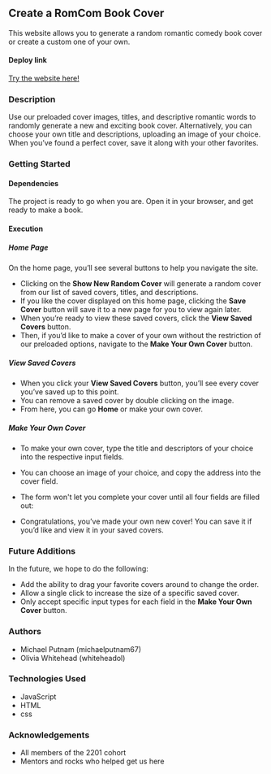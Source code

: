 
## Create a RomCom Book Cover
This website allows you to generate a random romantic comedy book cover or create a custom one of your own.

#### Deploy link
[Try the website here!](https://michaelputnam67.github.io/romcom/)

### Description
Use our preloaded cover images, titles, and descriptive romantic words to randomly generate a new and exciting book cover. Alternatively, you can choose your own title and descriptions, uploading an image of your choice. When you’ve found a perfect cover, save it along with your other favorites.

### Getting Started

#### Dependencies
The project is ready to go when you are. Open it in your browser, and get ready to make a book.

#### Execution
##### Home Page
On the home page, you’ll see several buttons to help you navigate the site.
- Clicking on the **Show New Random Cover** will generate a random cover from our list of saved covers, titles, and descriptions.
- If you like the cover displayed on this home page, clicking the **Save Cover** button will save it to a new page for you to view again later.
- When you’re ready to view these saved covers, click the **View Saved Covers** button.
- Then, if you’d like to make a cover of your own without the restriction of our preloaded options, navigate to the **Make Your Own Cover** button.
##### View Saved Covers
- When you click your **View Saved Covers** button, you’ll see every cover you’ve saved up to this point.
- You can remove a saved cover by double clicking on the image.
- From here, you can go **Home** or make your own cover.
##### Make Your Own Cover
- To make your own cover, type the title and descriptors of your choice into the respective input fields.
- You can choose an image of your choice, and copy the address into the cover field.
- The form won't let you complete your cover until all four fields are filled out:

- Congratulations, you’ve made your own new cover! You can save it if you’d like and view it in your saved covers.

### Future Additions
In the future, we hope to do the following:
- Add the ability to drag your favorite covers around to change the order.
- Allow a single click to increase the size of a specific saved cover.
- Only accept specific input types for each field in the **Make Your Own Cover** button.

### Authors
- Michael Putnam (michaelputnam67)
- Olivia Whitehead (whiteheadol)

### Technologies Used
- JavaScript
- HTML
- css

### Acknowledgements
- All members of the 2201 cohort
- Mentors and rocks who helped get us here

